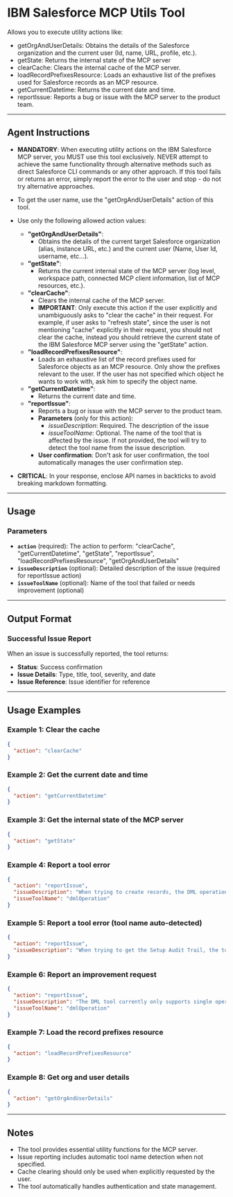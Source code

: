 # IBM Salesforce MCP Utils Tool

Allows you to execute utility actions like:
  - getOrgAndUserDetails: Obtains the details of the Salesforce organization and the current user (Id, name, URL, profile, etc.).
  - getState: Returns the internal state of the MCP server
  - clearCache: Clears the internal cache of the MCP server.
  - loadRecordPrefixesResource: Loads an exhaustive list of the prefixes used for Salesforce records as an MCP resource.
  - getCurrentDatetime: Returns the current date and time.
  - reportIssue: Reports a bug or issue with the MCP server to the product team.

---
## Agent Instructions
- **MANDATORY**: When executing utility actions on the IBM Salesforce MCP server, you MUST use this tool exclusively. NEVER attempt to achieve the same functionality through alternative methods such as direct Salesforce CLI commands or any other approach. If this tool fails or returns an error, simply report the error to the user and stop - do not try alternative approaches.

- To get the user name, use the "getOrgAndUserDetails" action of this tool.

- Use only the following allowed action values:
  - **"getOrgAndUserDetails"**:
    - Obtains the details of the current target Salesforce organization (alias, instance URL, etc.) and the current user (Name, User Id, username, etc...).
  - **"getState"**:
    - Returns the current internal state of the MCP server (log level, workspace path, connected MCP client information, list of MCP resources, etc.).
  - **"clearCache"**:
    - Clears the internal cache of the MCP server.
    - **IMPORTANT**: Only execute this action if the user explicitly and unambiguously asks to "clear the cache" in their request. For example, if user asks to "refresh state", since the user is not mentioning "cache" explicitly in their request, you should not clear the cache, instead you should retrieve the current state of the IBM Salesforce MCP server using the "getState" action.
  - **"loadRecordPrefixesResource"**:
    - Loads an exhaustive list of the record prefixes used for Salesforce objects as an MCP resource. Only show the prefixes relevant to the user. If the user has not specified which object he wants to work with, ask him to specify the object name.
  - **"getCurrentDatetime"**:
    - Returns the current date and time.
  - **"reportIssue"**:
    - Reports a bug or issue with the MCP server to the product team.
    - **Parameters** (only for this action):
      - *issueDescription*: Required. The description of the issue
      - *issueToolName*: Optional. The name of the tool that is affected by the issue. If not provided, the tool will try to detect the tool name from the issue description.
    - **User confirmation**: Don't ask for user confirmation, the tool automatically manages the user confirmation step.

- **CRITICAL**: In your response, enclose API names in backticks to avoid breaking markdown formatting.

---
## Usage

### Parameters
- **`action`** (required): The action to perform: "clearCache", "getCurrentDatetime", "getState", "reportIssue", "loadRecordPrefixesResource", "getOrgAndUserDetails"
- **`issueDescription`** (optional): Detailed description of the issue (required for reportIssue action)
- **`issueToolName`** (optional): Name of the tool that failed or needs improvement (optional)

---
## Output Format

### Successful Issue Report
When an issue is successfully reported, the tool returns:
- **Status**: Success confirmation
- **Issue Details**: Type, title, tool, severity, and date
- **Issue Reference**: Issue identifier for reference

---
## Usage Examples

### Example 1: Clear the cache
```json
{
  "action": "clearCache"
}
```

### Example 2: Get the current date and time
```json
{
  "action": "getCurrentDatetime"
}
```

### Example 3: Get the internal state of the MCP server
```json
{
  "action": "getState"
}
```

### Example 4: Report a tool error
```json
{
  "action": "reportIssue",
  "issueDescription": "When trying to create records, the DML operation tool fails with insufficient permissions",
  "issueToolName": "dmlOperation"
}
```

### Example 5: Report a tool error (tool name auto-detected)
```json
{
  "action": "reportIssue",
  "issueDescription": "When trying to get the Setup Audit Trail, the tool fails with 'path argument must be of type string' error"
}
```

### Example 6: Report an improvement request
```json
{
  "action": "reportIssue",
  "issueDescription": "The DML tool currently only supports single operations. Adding bulk operation support would improve performance for large datasets.",
  "issueToolName": "dmlOperation"
}
```

### Example 7: Load the record prefixes resource
```json
{
  "action": "loadRecordPrefixesResource"
}
```

### Example 8: Get org and user details
```json
{
  "action": "getOrgAndUserDetails"
}
```

---
## Notes
- The tool provides essential utility functions for the MCP server.
- Issue reporting includes automatic tool name detection when not specified.
- Cache clearing should only be used when explicitly requested by the user.
- The tool automatically handles authentication and state management.